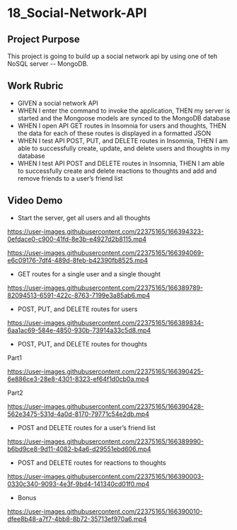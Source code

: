 # 18_Social-Network-API

## Project Purpose
This project is going to build up a social network api by using one of teh NoSQL server -- MongoDB.

## Work Rubric
* GIVEN a social network API
* WHEN I enter the command to invoke the application, THEN my server is started and the Mongoose models are synced to the MongoDB database
* WHEN I open API GET routes in Insomnia for users and thoughts, THEN the data for each of these routes is displayed in a formatted JSON
* WHEN I test API POST, PUT, and DELETE routes in Insomnia, THEN I am able to successfully create, update, and delete users and thoughts in my database
* WHEN I test API POST and DELETE routes in Insomnia, THEN I am able to successfully create and delete reactions to thoughts and add and remove friends to a user’s friend list

## Video Demo

* Start the server, get all users and all thoughts

https://user-images.githubusercontent.com/22375165/166394323-0efdace0-c900-41fd-8e3b-e4927d2b8115.mp4

https://user-images.githubusercontent.com/22375165/166394069-e6c09176-7df4-489d-8feb-b42390fb8525.mp4

* GET routes for a single user and a single thought

https://user-images.githubusercontent.com/22375165/166389789-82094513-6591-422c-8763-7199e3a85ab6.mp4

* POST, PUT, and DELETE routes for users

https://user-images.githubusercontent.com/22375165/166389834-6aa1ac69-584e-4850-930b-73914a33c5d8.mp4

* POST, PUT, and DELETE routes for thoughts 

Part1

https://user-images.githubusercontent.com/22375165/166390425-6e886ce3-28e8-4301-8323-ef64f1d0cb0a.mp4

Part2

https://user-images.githubusercontent.com/22375165/166390428-562e3475-531d-4a0d-8170-79771c54e2db.mp4

* POST and DELETE routes for a user’s friend list

https://user-images.githubusercontent.com/22375165/166389990-b6bd9ce8-9d11-4082-b4a6-d29551ebd606.mp4

* POST and DELETE routes for reactions to thoughts

https://user-images.githubusercontent.com/22375165/166390003-0330c340-9093-4e3f-9bd4-141340cd01f0.mp4

* Bonus

https://user-images.githubusercontent.com/22375165/166390010-dfee8b48-a7f7-4bb8-8b72-35713ef970a6.mp4
